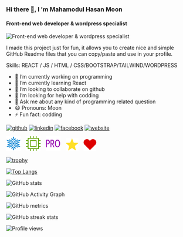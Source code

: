 ### Hi there 👋, I 'm Mahamodul Hasan Moon
#### Front-end web developer & wordpress specialist
![Front-end web developer & wordpress specialist](https://scontent.fdac68-1.fna.fbcdn.net/v/t39.30808-6/253711697_124334950009632_2832817249872915643_n.jpg?_nc_cat=102&ccb=1-5&_nc_sid=e3f864&_nc_eui2=AeH58XfJEVi5CeRfmtPnaZuEMGput4MtJmIwam63gy0mYiLdvjqikrcKwn84xxgteudinnNafFejPiFniGkBGnRS&_nc_ohc=xsKJmpfMnv4AX84wjAt&_nc_zt=23&_nc_ht=scontent.fdac68-1.fna&oh=00_AT-DwxPC4VHP99AyDAcO7lfM0Tf8BUvxJ6oUnQnWppx-DA&oe=61F00AB9)

I made this project just for fun, it allows you to create nice and simple GitHub Readme files that you can copy/paste and use in your profile.

Skills:  REACT / JS / HTML / CSS/BOOTSTRAP/TAILWIND/WORDPRESS

- 🔭 I’m currently working on programming 
- 🌱 I’m currently learning React 
- 👯 I’m looking to collaborate on github 
- 🤔 I’m looking for help with codding 
- 💬 Ask me about any kind of programming related question  
- 😄 Pronouns: Moon 
- ⚡ Fun fact: codding 


[<img src='https://cdn.jsdelivr.net/npm/simple-icons@3.0.1/icons/github.svg' alt='github' height='40'>](https://github.com/coddermoon)  [<img src='https://cdn.jsdelivr.net/npm/simple-icons@3.0.1/icons/linkedin.svg' alt='linkedin' height='40'>](https://www.linkedin.com/in/mahamodul-hasan-moon-aa9444227/)  [<img src='https://cdn.jsdelivr.net/npm/simple-icons@3.0.1/icons/facebook.svg' alt='facebook' height='40'>](https://www.facebook.com/hablucodder)  [<img src='https://cdn.jsdelivr.net/npm/simple-icons@3.0.1/icons/icloud.svg' alt='website' height='40'>](developermoon.xyz)  

<a href='https://archiveprogram.github.com/'><img src='https://raw.githubusercontent.com/acervenky/animated-github-badges/master/assets/acbadge.gif' width='40' height='40'></a> <a href='https://docs.github.com/en/developers'><img src='https://raw.githubusercontent.com/acervenky/animated-github-badges/master/assets/devbadge.gif' width='40' height='40'></a> <a href='https://github.com/pricing'><img src='https://raw.githubusercontent.com/acervenky/animated-github-badges/master/assets/pro.gif' width='40' height='40'></a> <a href='https://stars.github.com/'><img src='https://raw.githubusercontent.com/acervenky/animated-github-badges/master/assets/starbadge.gif' width='35' height='35'></a> <a href='https://docs.github.com/en/github/supporting-the-open-source-community-with-github-sponsors'><img src='https://raw.githubusercontent.com/acervenky/animated-github-badges/master/assets/sponsorbadge.gif' width='35' height='35'></a> 

[![trophy](https://github-profile-trophy.vercel.app/?username=coddermoon)](https://github.com/ryo-ma/github-profile-trophy)

[![Top Langs](https://github-readme-stats.vercel.app/api/top-langs/?username=coddermoon)](https://github.com/anuraghazra/github-readme-stats)

![GitHub stats](https://github-readme-stats.vercel.app/api?username=coddermoon&show_icons=true)  

![GitHub Activity Graph](https://activity-graph.herokuapp.com/graph?username=coddermoon)  

![GitHub metrics](https://metrics.lecoq.io/coddermoon)  

![GitHub streak stats](https://github-readme-streak-stats.herokuapp.com/?user=coddermoon)  

![Profile views](https://gpvc.arturio.dev/coddermoon)  
